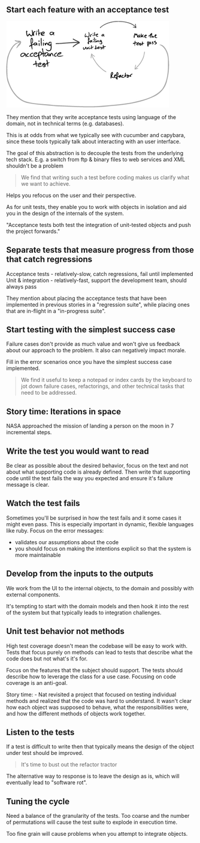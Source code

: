 ## Start each feature with an acceptance test

<img src="./images/outside-in-tdd.jpg" />

They mention that they write acceptance tests using language of the domain, not in technical terms (e.g. databases).

This is at odds from what we typically see with cucumber and capybara, since these tools typically talk about interacting with an user interface.

The goal of this abstraction is to decouple the tests from the underlying tech stack. E.g. a switch from ftp & binary files to web services and XML shouldn't be a problem

> We find that writing such a test before coding makes us clarify what we want to achieve.

Helps you refocus on the user and their perspective.

As for unit tests, they enable you to work with objects in isolation and aid you in the design of the internals of the system.

"Acceptance tests both test the integration of unit-tested objects and push the project forwards."

## Separate tests that measure progress from those that catch regressions

Acceptance tests - relatively-slow, catch regressions, fail until implemented
Unit & integration - relatively-fast, support the development team, should always pass

They mention about placing the acceptance tests that have been implemented in previous stories in a "regression suite", while placing ones that are in-flight in a "in-progress suite".

## Start testing with the simplest success case

Failure cases don't provide as much value and won't give us feedback about our approach to the problem. It also can negatively impact morale.

Fill in the error scenarios once you have the simplest success case implemented.

> We find it useful to keep a notepad or index cards by the keyboard to jot down failure cases, refactorings, and other technical tasks that need to be addressed.

## Story time: Iterations in space

NASA approached the mission of landing a person on the moon in 7 incremental steps.

## Write the test you would want to read

Be clear as possible about the desired behavior, focus on the text and not about what supporting code is already defined. Then write that supporting code until the test fails the way you expected and ensure it's failure message is clear.

## Watch the test fails

Sometimes you'll be surprised in how the test fails and it some cases it might even pass. This is especially important in dynamic, flexible languages like ruby.
Focus on the error messages:
 - validates our assumptions about the code
 - you should focus on making the intentions explicit so that the system is more maintainable

## Develop from the inputs to the outputs

We work from the UI to the internal objects, to the domain and possibly with external components.

It's tempting to start with the domain models and then hook it into the rest of the system but that typically leads to integration challenges.

## Unit test behavior not methods

High test coverage doesn't mean the codebase will be easy to work with. Tests that focus purely on methods can lead to tests that describe what the code does but not what's it's for.

Focus on the features that the subject should support. The tests should describe how to leverage the class for a use case. Focusing on code coverage is an anti-goal.

Story time: - Nat revisited a project that focused on testing individual methods and realized that the code was hard to understand. It wasn't clear how each object was supposed to behave, what the responsibilities were, and how the different methods of objects work together.

## Listen to the tests

If a test is difficult to write then that typically means the design of the object under test should be improved.

> It's time to bust out the refactor tractor

The alternative way to response is to leave the design as is, which will eventually lead to "software rot".

## Tuning the cycle

Need a balance of the granularity of the tests. Too coarse and the number of permutations will cause the test suite to explode in execution time.

Too fine grain will cause problems when you attempt to integrate objects.
